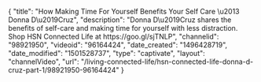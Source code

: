 {
    "title": "How Making Time For Yourself Benefits Your Self Care \u2013 Donna D\u2019Cruz",
    "description": "Donna D\u2019Cruz shares the benefits of self-care and making time for yourself with less distraction. Shop HSN Connected Life at https:\/\/goo.gl\/sjTNLP",
    "channelid": "98921950",
    "videoid": "96164424",
    "date_created": "1496428719",
    "date_modified": "1501528737",
    "type": "captivate",
    "layout": "channelVideo",
    "url": "\/living-connected-life\/hsn-connected-life-donna-d-cruz-part-1\/98921950-96164424"
}